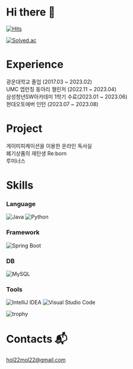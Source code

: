 # Hi there 👋
[![Hits](https://hits.seeyoufarm.com/api/count/incr/badge.svg?url=https%3A%2F%2Fgithub.com%2Fmerong245&count_bg=%2379C83D&title_bg=%23555555&icon=&icon_color=%23E7E7E7&title=hits&edge_flat=false)](https://hits.seeyoufarm.com)

[![Solved.ac](http://mazassumnida.wtf/api/v2/generate_badge?boj=merong245)](https://solved.ac/merong245)

# Experience
광운대학교 졸업 (2017.03 ~ 2023.02)  
UMC 앱런칭 동아리 챌린저 (2022.11 ~ 2023.04)  
삼성청년SW아카데미 1학기 수료(2023.01 ~ 2023.06)  
현대오토에버 인턴 (2023.07 ~ 2023.08)  

# Project
게이미피케이션을 이용한 온라인 독서실  
폐기상품의 재탄생 Re:born  
루미너스  
 
# Skills
### Language
![Java](https://img.shields.io/badge/Java-007396.svg?&style=for-the-badge&logo=Java&logoColor=white)
![Python](https://img.shields.io/badge/Python-3776AB.svg?&style=for-the-badge&logo=Python&logoColor=white)

### Framework
![Spring Boot](https://img.shields.io/badge/Spring%20Boot-6DB33F.svg?&style=for-the-badge&logo=Spring&20Boot&logoColor=white)

### DB
![MySQL](https://img.shields.io/badge/MySQL-4479A1.svg?&style=for-the-badge&logo=MySQL&logoColor=white)


### Tools
![IntelliJ IDEA](https://img.shields.io/badge/IntelliJ%20IDEA-000000.svg?&style=for-the-badge&logo=IntelliJ%20IDEA&logoColor=green)
![Visual Studio Code](https://img.shields.io/badge/Visual%20Studio%20Code-007ACC.svg?&style=for-the-badge&logo=Visual%20Studio%20Code&logoColor=purple)

![trophy](https://github-profile-trophy.vercel.app/?username=merong245)
#  Contacts :mailbox_with_mail:
hol22mol22@gmail.com
